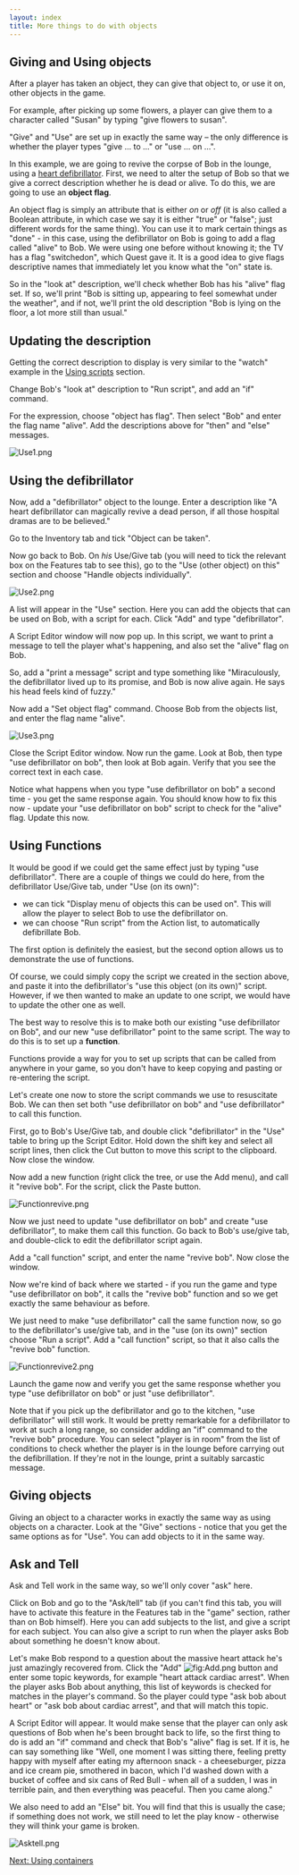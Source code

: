 ```yaml
---
layout: index
title: More things to do with objects
---
```


Giving and Using objects
------------------------

After a player has taken an object, they can give that object to, or use it on, other objects in the game.

For example, after picking up some flowers, a player can give them to a character called "Susan" by typing "give flowers to susan".

"Give" and "Use" are set up in exactly the same way – the only difference is whether the player types "give ... to ..." or "use ... on ...".

In this example, we are going to revive the corpse of Bob in the lounge, using a [heart defibrillator](http://en.wikipedia.org/wiki/Defibrillation). First, we need to alter the setup of Bob so that we give a correct description whether he is dead or alive. To do this, we are going to use an **object flag**.

An object flag is simply an attribute that is either _on_ or _off_ (it is also called a Boolean attribute, in which case we say it is either "true" or "false"; just different words for the same thing). You can use it to mark certain things as "done" - in this case, using the defibrillator on Bob is going to add a flag called "alive" to Bob. We were using one before without knowing it; the TV has a flag "switchedon", which Quest gave it. It is a good idea to give flags descriptive names that immediately let you know what the "on" state is.

So in the "look at" description, we'll check whether Bob has his "alive" flag set. If so, we'll print "Bob is sitting up, appearing to feel somewhat under the weather", and if not, we'll print the old description "Bob is lying on the floor, a lot more still than usual."

Updating the description
------------------------

Getting the correct description to display is very similar to the "watch" example in the [Using scripts](using_scripts.html) section.

Change Bob's "look at" description to "Run script", and add an "if" command.

For the expression, choose "object has flag". Then select "Bob" and enter the flag name "alive". Add the descriptions above for "then" and "else" messages.

![](Use1.png "Use1.png")

Using the defibrillator
-----------------------

Now, add a "defibrillator" object to the lounge. Enter a description like "A heart defibrillator can magically revive a dead person, if all those hospital dramas are to be believed."

Go to the Inventory tab and tick "Object can be taken".

Now go back to Bob. On *his* Use/Give tab (you will need to tick the relevant box on the Features tab to see this), go to the "Use (other object) on this" section and choose "Handle objects individually".

![](Use2.png "Use2.png")

A list will appear in the "Use" section. Here you can add the objects that can be used on Bob, with a script for each. Click "Add" and type "defibrillator".

A Script Editor window will now pop up. In this script, we want to print a message to tell the player what's happening, and also set the "alive" flag on Bob.

So, add a "print a message" script and type something like "Miraculously, the defibrillator lived up to its promise, and Bob is now alive again. He says his head feels kind of fuzzy."

Now add a "Set object flag" command. Choose Bob from the objects list, and enter the flag name "alive".

![](Use3.png "Use3.png")

Close the Script Editor window. Now run the game. Look at Bob, then type "use defibrillator on bob", then look at Bob again. Verify that you see the correct text in each case.

Notice what happens when you type "use defibrillator on bob" a second time - you get the same response again. You should know how to fix this now - update your "use defibrillator on bob" script to check for the "alive" flag. Update this now.

Using Functions
---------------

It would be good if we could get the same effect just by typing "use defibrillator". There are a couple of things we could do here, from the defibrillator Use/Give tab, under "Use (on its own)":

-   we can tick "Display menu of objects this can be used on". This will allow the player to select Bob to use the defibrillator on.
-   we can choose "Run script" from the Action list, to automatically defibrillate Bob.

The first option is definitely the easiest, but the second option allows us to demonstrate the use of functions.

Of course, we could simply copy the script we created in the section above, and paste it into the defibrillator's "use this object (on its own)" script. However, if we then wanted to make an update to one script, we would have to update the other one as well.

The best way to resolve this is to make both our existing "use defibrillator on Bob", and our new "use defibrillator" point to the same script. The way to do this is to set up a **function**.

Functions provide a way for you to set up scripts that can be called from anywhere in your game, so you don't have to keep copying and pasting or re-entering the script.

Let's create one now to store the script commands we use to resuscitate Bob. We can then set both "use defibrillator on bob" and "use defibrillator" to call this function.

First, go to Bob's Use/Give tab, and double click "defibrillator" in the "Use" table to bring up the Script Editor. Hold down the shift key and select all script lines, then click the Cut button to move this script to the clipboard. Now close the window.

Now add a new function (right click the tree, or use the Add menu), and call it "revive bob". For the script, click the Paste button.

![](Functionrevive.png "Functionrevive.png")

Now we just need to update "use defibrillator on bob" and create "use defibrillator", to make them call this function. Go back to Bob's use/give tab, and double-click to edit the defibrillator script again.

Add a "call function" script, and enter the name "revive bob". Now close the window.

Now we're kind of back where we started - if you run the game and type "use defibrillator on bob", it calls the "revive bob" function and so we get exactly the same behaviour as before.

We just need to make "use defibrillator" call the same function now, so go to the defibrillator's use/give tab, and in the "use (on its own)" section choose "Run a script". Add a "call function" script, so that it also calls the "revive bob" function.

![](Functionrevive2.png "Functionrevive2.png")

Launch the game now and verify you get the same response whether you type "use defibrillator on bob" or just "use defibrillator".

Note that if you pick up the defibrillator and go to the kitchen, "use defibrillator" will still work. It would be pretty remarkable for a defibrillator to work at such a long range, so consider adding an "if" command to the "revive bob" procedure. You can select "player is in room" from the list of conditions to check whether the player is in the lounge before carrying out the defibrillation. If they're not in the lounge, print a suitably sarcastic message.

Giving objects
--------------

Giving an object to a character works in exactly the same way as using objects on a character. Look at the "Give" sections - notice that you get the same options as for "Use". You can add objects to it in the same way.

Ask and Tell
------------

Ask and Tell work in the same way, so we'll only cover "ask" here.

Click on Bob and go to the "Ask/tell" tab (if you can't find this tab, you will have to activate this feature in the Features tab in the "game" section, rather than on Bob himself). Here you can add subjects to the list, and give a script for each subject. You can also give a script to run when the player asks Bob about something he doesn't know about.

Let's make Bob respond to a question about the massive heart attack he's just amazingly recovered from. Click the "Add" ![](Add.png "fig:Add.png") button and enter some topic keywords, for example "heart attack cardiac arrest". When the player asks Bob about anything, this list of keywords is checked for matches in the player's command. So the player could type "ask bob about heart" or "ask bob about cardiac arrest", and that will match this topic.

A Script Editor will appear. It would make sense that the player can only ask questions of Bob when he's been brought back to life, so the first thing to do is add an "if" command and check that Bob's "alive" flag is set. If it is, he can say something like "Well, one moment I was sitting there, feeling pretty happy with myself after eating my afternoon snack - a cheeseburger, pizza and ice cream pie, smothered in bacon, which I'd washed down with a bucket of coffee and six cans of Red Bull - when all of a sudden, I was in terrible pain, and then everything was peaceful. Then you came along."

We also need to add an "Else" bit. You will find that this is usually the case; if something does not work, we still need to let the play know - otherwise they will think your game is broken.

![](Asktell.png "Asktell.png")

[Next: Using containers](using_containers.html)